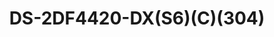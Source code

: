 ---
id: 2
title: "DS-2DF4420-DX(S6)(C)(304)"
subTitle:  "4-Inch 20× Explosion-Proof Network Speed Dome – ATEX & IECEx Certified"
category: "Explosion-Proof Products"
imgCard: "/src/assets/images/explosionproof/DS-2DF4420-DX/DS-2DF4420-DX-1.png"
imgAlt: "DS-2DF4420-DX(S6)(C)(304)"
thumbnails: [
  "/src/assets/images/explosionproof/DS-2DF4420-DX/DS-2DF4420-DX-1.png",
]
features: [
  "Certified Explosion-Proof: ATEX & IECEx compliant for hazardous environments",
  "Certification Details: ATEX: SEV 20 ATEX 0415 X; IECEx: IECEx NEP 20.0018X",
  "High-Resolution Imaging: 4 MP 1/2.8\" progressive scan CMOS sensor",
  "Supports H.265 Compression: Efficient video storage and bandwidth usage",
  "20× Optical Zoom: Adjustable focal length from 4.8 mm to 96 mm",
  "Premium Build Quality: Constructed with durable 304 stainless steel",
  "Advanced Image Processing: 120dB WDR and 3D DNR for superior clarity",
  "Reliable Performance: Built with a high-performance sensor for enhanced surveillance",
]
rating: 4.5
reviewCount: 50
specifications: {
  Camera: {
    Image_Sensor: "1/2.8\" Progressive Scan CMOS",
    Max_Resolution: "2560 × 1440",
    Min_Illumination: "Color: 0.005 Lux @ (F1.6, AGC ON), B/W: 0.001 Lux @ (F1.6, AGC ON)",
    Shutter_Speed: "1/1 s to 1/30,000 s",
    Day_Night: "IR cut filter",
    Zoom: "20 × optical, 16 × digital",
    Slow_Shutter: "yes"
  },
  Lens: {
    Focal_Length: "4.8 to 96 mm",
    FOV: "Horizontal: 55° to 2.6°, Vertical: 30.6° to 1.5°, Diagonal: 60.5° to 3.0°",
    Focus: "Auto, semi-auto, manual",
    Aperture: "F1.6",
    Zoom_Speed: "Approx. 2.9 s"
  },
  PTZ: {
    Movement_Range_Pan: "360° endless",
    Movement_Range_Tilt: "0° to 90°, auto flip",
    Pan_Speed: "Configurable from 0.1° to 160°/s, preset speed: 160°/s",
    Tilt_Speed: "Configurable from 0.1° to 120°/s, preset speed: 120°/s",
    Proportional_Pan: "Yes",
    Presets: "300",
    Preset_Freezing: "Yes",
    Patrol_Scan: "8 patrols, up to 32 presets for each patrol",
    Pattern_Scan: "4 pattern scans, record time over 10 minutes for each scan",
    Park_Action: "Preset, pattern scan, patrol scan, auto scan, tilt scan, random scan, frame scan, panorama scan",
    ThreeD_Positioning: "Yes",
    PTZ_Status_Display: "Yes",
    Scheduled_Task: "Preset, pattern scan, patrol scan, auto scan, tilt scan, random scan, frame scan, panorama scan, dome reboot, dome adjust, aux output",
    Power_off_Memory: "Yes"
  },
  Video: {
    Main_Stream: {
      "50 Hz": "25 fps (2560 × 1440, 1920 × 1080, 1280 × 960, 1280 × 720)",
      "60 Hz": "30 fps (2560 × 1440, 1920 × 1080, 1280 × 960, 1280 × 720)"
    },
    Sub_Stream: {
      "50 Hz": "25 fps (704 × 576, 640 × 480, 352 × 288)",
      "60 Hz": "30 fps (704 × 480, 640 × 480, 352 × 240)"
    },
    Third_Stream: {
      "50 Hz": "25 fps (1920 × 1080, 1280 × 960, 1280 × 720, 704 × 576, 640 × 480, 352 × 288)",
      "60 Hz": "30 fps (1920 × 1080, 1280 × 960, 1280 × 720, 704 × 480, 640 × 480, 352 × 240)"
    },
    Video_Bit_Rate: "32 Kbps to 16384 Mbps",
    H264_Type: "Baseline profile, Main profile, High profile",
    H265_Type: "Main profile",
    SVC: "H.264 and H.265 encoding",
    ROI: "8 fixed regions for each stream"
  },
  Image: {
    Image_Parameters_Switch: "Yes",
    Image_Settings: "Saturation, brightness, sharpness, contrast",
    Day_Night_Switch: "Auto",
    WDR: "120 dB",
    SNR: "≥ 52 dB",
    Defog: "Digital defog",
    Image_Enhancement: "BLC, HLC, 3D DNR",
    Privacy_Mask: "Mask color or mosaic configurable, up to 24 programmable polygon privacy masks",
    Regional_Focus: "Yes",
    Regional_Exposure: "Yes"
  }
}
---